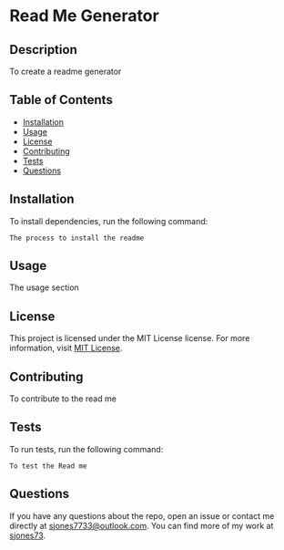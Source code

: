 # Read Me Generator
  
  
  ## Description
  
  To create a readme generator
  
  ## Table of Contents
  - [Installation](#installation)
  - [Usage](#usage)
  - [License](#license)
  - [Contributing](#contributing)
  - [Tests](#tests)
  - [Questions](#questions)
  
  ## Installation
  
  To install dependencies, run the following command:
  
  ```
  The process to install the readme
  ```
  
  ## Usage
  
  The usage section
  
  ## License

This project is licensed under the MIT License license. For more information, visit [MIT License]().

  
  ## Contributing
  
  To contribute to the read me
  
  ## Tests
  
  To run tests, run the following command:
  
  ```
  To test the Read me
  ```
  
  ## Questions
  
  If you have any questions about the repo, open an issue or contact me directly at sjones7733@outlook.com. You can find more of my work at [sjones73](https://github.com/sjones73/).


